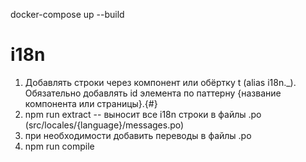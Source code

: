 docker-compose up --build

# i18n

1. Добавлять строки через компонент <Trans> или обёртку t (alias i18n.\_). Обязательно добавлять id элемента по паттерну {название компонента или страницы}.{#}
2. npm run extract -- выносит все i18n строки в файлы .po (src/locales/{language}/messages.po)
3. при необходимости добавить переводы в файлы .po
4. npm run compile
